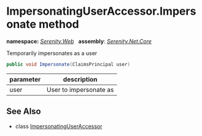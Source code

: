 # ImpersonatingUserAccessor.Impersonate method
**namespace:** *[Serenity.Web](../../README.md#serenity.web-namespace)*   **assembly**: *[Serenity.Net.Core](../../README.md)*

Temporarily impersonates as a user

```csharp
public void Impersonate(ClaimsPrincipal user)
```

| parameter | description |
| --- | --- |
| user | User to impersonate as |

## See Also

* class [ImpersonatingUserAccessor](../ImpersonatingUserAccessor.md)